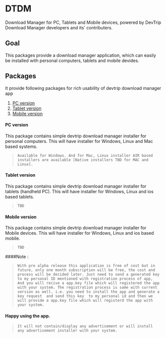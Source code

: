# DTDM
Download Manager for PC, Tablets and Mobile devices, powered by DevTrip Download Manager developers and its' contributers.

## Goal

This packages provide a download manager application, which can easily be installed with personal computers, tablets and mobile devides.

## Packages 

It provide following packages for rich usability of devtrip download manager app 

1. [PC version](#pc-version)
2. [Tablet version](#teblet-version)
3. [Mobile version](#mobile-version)

#### PC version

This package contains simple devtrip download manager installer for personal computers. This will have installer for Windows, Linux and Mac based systems.
>`Available for Windows. And for Mac, Linux installer AIR based installers are available [Native installers TBD for MAC and Linux].`

#### Tablet version

This package contains simple devtrip download manager installer for tablets (handheld PC). This will have installer for Windows, Linux and ios based tablets.
>`TBD`

#### Mobile version

This package contains simple devtrip download manager installer for Mobile devices. This will have installer for Windows, Linux and ios based mobile.
>`TBD`

####Note :

>`With pre alpha release this application is free of cost but in future, only one month subscription will be free, the cost and process will be decided later. Just need to send a generated key to my personal ID mentioned with registration process of app, And you will recive a app.key file which will registered the app with your system. The registration process is same with current version as well. i.e. you need to install the app and generate a key request  and send this key  to my personal id and then we will provide a app.key file which will registerd the app with your system.`

#### Happy using the app.

>`It will not contain/display any advertisement or will install any advertisement installer with your system.`
